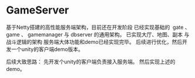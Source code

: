 # GameServer
基于Netty搭建的高性能服务端架构，目前还在开发阶段
已经实现基础的  gate 、 game 、 gamemanager 与 dbserver 的通用架构。
已实现大厅、地图、副本 与 战斗逻辑的架构
服务端大体功能和demo已经实现完毕。
后续进行优化，然后开发一个unity的客户端demo版本。

后续大致思路：
先开发个unity的客户端负责接入服务端。
然后实现上述的demo。
